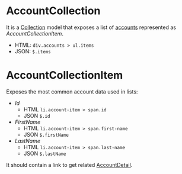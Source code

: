﻿# AccountCollection

It is a [Collection](Collection.md) model that exposes a list of [accounts](../concepts/Account.md) represented as _AccountCollectionItem_. 

* HTML: `div.accounts > ul.items`
* JSON: `$.items`

# AccountCollectionItem

Exposes the most common account data used in lists:

* _Id_ 
    * HTML `li.account-item > span.id`
    * JSON `$.id`
* _FirstName_
    * HTML `li.account-item > span.first-name`
    * JSON `$.firstName`
* _LastName_
    * HTML `li.account-item > span.last-name`
    * JSON `$.lastName`

It should contain a link to get related [AccountDetail](AccountDetail.md).